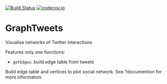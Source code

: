 [![Build Status](https://travis-ci.org/JohnCoene/GraphTweets.svg?branch=master)](https://travis-ci.org/JohnCoene/GraphTweets)
[![codecov.io](https://codecov.io/github/JohnCoene/graphTweets/coverage.svg?branch=master)](https://codecov.io/github/JohnCoene/graphTweets?branch=master)

GraphTweets
===========

Visualise networks of Twitter interactions

Features only *one* functions:

* `getEdges`: build edge table from tweets

Build edge table and vertices to plot social network. See ?documention for more information.